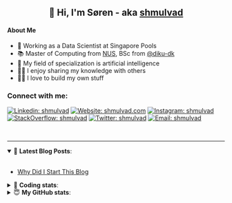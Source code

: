 <h2 align="center">
	👋 Hi, I'm Søren - aka <a href="https://shmulvad.com">shmulvad</a>
</h2>

#### About Me
- 🤖 Working as a Data Scientist at Singapore Pools
- 📚 Master of Computing from [NUS], BSc from [@diku-dk]
- 🧠 My field of specialization is artificial intelligence
- 👨‍🏫 I enjoy sharing my knowledge with others
- 👨‍💻 I love to build my own stuff

### Connect with me:

[![Linkedin: shmulvad](https://img.shields.io/badge/shmulvad-blue?style=flat&logo=Linkedin&logoColor=white)][linkedin]
[![Website: shmulvad.com](https://img.shields.io/badge/shmulvad.com-47CCCC?&style=flat&logo=Google-Chrome&logoColor=white)][website]
[![Instagram: shmulvad](https://img.shields.io/badge/-@shmulvad-purple?style=flat&logo=Instagram&logoColor=white)][instagram]
[![StackOverflow: shmulvad](https://img.shields.io/badge/shmulvad-FE7A16?style=flat&logo=stack-overflow&logoColor=white)][stackOverflow]
[![Twitter: shmulvad](https://img.shields.io/badge/@shmulvad-1ca0f1?style=flat&logo=twitter&logoColor=white)][twitter]
[![Email: shmulvad](https://img.shields.io/badge/shmulvad-D14836?style=flat&logo=gmail&logoColor=white)][mail]

<br />

---

<details open>
 <summary>📕 <b>Latest Blog Posts</b>: </summary>

<br>

<!-- BLOG-POST-LIST:START -->
- [Why Did I Start This Blog](https://shmulvad.com/blog/why-did-start-this-blog)
<!-- BLOG-POST-LIST:END -->

</details>

<!-- --- -->

<details>
 <summary>🤖 <b>Coding stats</b>: </summary>

<br>

NOTE: Doesn't track coding at work or work done in environments such as Jupyter Notebooks.

<!--START_SECTION:waka-->
![Code Time](http://img.shields.io/badge/Code%20Time-2%2C766%20hrs%2043%20mins-blue)

**I'm a Night 🦉** 

```text
🌞 Morning                544 commits         ██░░░░░░░░░░░░░░░░░░░░░░░   08.29 % 
🌆 Daytime                1770 commits        ███████░░░░░░░░░░░░░░░░░░   26.97 % 
🌃 Evening                2655 commits        ██████████░░░░░░░░░░░░░░░   40.45 % 
🌙 Night                  1594 commits        ██████░░░░░░░░░░░░░░░░░░░   24.29 % 
```


📊 **This Week I Spent My Time On** 

```text
💬 Programming Languages: 
Python                   4 hrs 20 mins       ███████████░░░░░░░░░░░░░░   45.42 % 
TypeScript               2 hrs 11 mins       ██████░░░░░░░░░░░░░░░░░░░   22.84 % 
Other                    2 hrs 6 mins        ██████░░░░░░░░░░░░░░░░░░░   22.07 % 
Bash                     38 mins             ██░░░░░░░░░░░░░░░░░░░░░░░   06.70 % 
HTML                     7 mins              ░░░░░░░░░░░░░░░░░░░░░░░░░   01.34 % 

🔥 Editors: 
VS Code                  7 hrs 23 mins       ███████████████████░░░░░░   77.26 % 
Zsh                      2 hrs 5 mins        █████░░░░░░░░░░░░░░░░░░░░   21.94 % 
Sublime Text             4 mins              ░░░░░░░░░░░░░░░░░░░░░░░░░   00.80 % 

🐱‍💻 Projects: 
km24-core                9 hrs               ████████████████████████░   94.16 % 
overvaagning-admin       23 mins             █░░░░░░░░░░░░░░░░░░░░░░░░   04.16 % 
Unknown Project          3 mins              ░░░░░░░░░░░░░░░░░░░░░░░░░   00.65 % 
hit-locator              3 mins              ░░░░░░░░░░░░░░░░░░░░░░░░░   00.57 % 
company-scrapers         2 mins              ░░░░░░░░░░░░░░░░░░░░░░░░░   00.46 % 
```


 Last Updated on 09/09/2024 18:48:10 UTC
<!--END_SECTION:waka-->

</details>

<!-- --- -->

<details>
 <summary>😇 <b>My GitHub stats</b>: </summary>

<br>

<img align="left" alt="shmulvad's Github Stats" src="https://github-readme-stats.vercel.app/api?username=shmulvad&show_icons=true&hide_border=true" />

</details>



[website]: https://shmulvad.com
[twitter]: https://twitter.com/shmulvad
[linkedin]: https://linkedin.com/in/shmulvad
[instagram]: https://instagram.com/shmulvad
[stackOverflow]: https://stackoverflow.com/users/9248793/shmulvad
[mail]: mailto:shmulvad@gmail.com
[@diku-dk]: https://github.com/diku-dk
[github]: https://github.com/shmulvad
[NUS]: https://www.nus.edu.sg